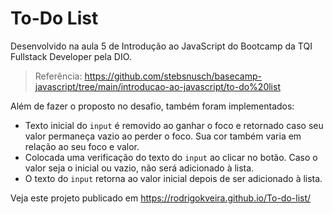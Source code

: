 # To-Do List

Desenvolvido na aula 5 de Introdução ao JavaScript do Bootcamp da TQI Fullstack Developer pela DIO.

>Referência: https://github.com/stebsnusch/basecamp-javascript/tree/main/introducao-ao-javascript/to-do%20list

Além de fazer o proposto no desafio, também foram implementados:
* Texto inicial do `input` é removido ao ganhar o foco e retornado caso seu valor permaneça vazio ao perder o foco. Sua cor também varia em relação ao seu foco e valor.
* Colocada uma verificação do texto do `input` ao clicar no botão. Caso o valor seja o inicial ou vazio, não será adicionado à lista.
* O texto do `input` retorna ao valor inicial depois de ser adicionado à lista.

Veja este projeto publicado em https://rodrigokveira.github.io/To-do-list/
